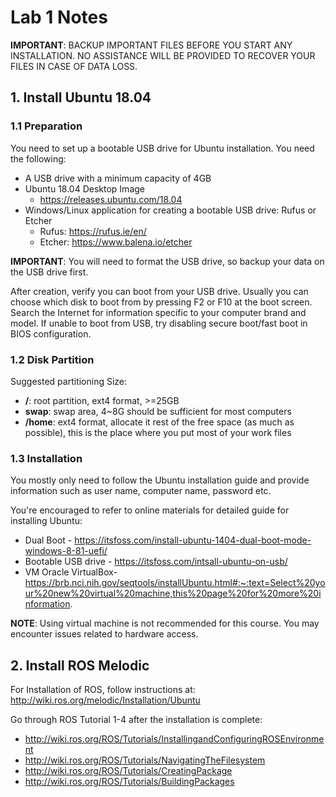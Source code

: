 # Lab 1 Notes

**IMPORTANT**: BACKUP IMPORTANT FILES BEFORE YOU START ANY INSTALLATION. NO ASSISTANCE WILL BE PROVIDED TO RECOVER YOUR FILES IN CASE OF DATA LOSS. 

## 1. Install Ubuntu 18.04 

### 1.1 Preparation 

You need to set up a bootable USB drive for Ubuntu installation. You need the following:

* A USB drive with a minimum capacity of 4GB
* Ubuntu 18.04 Desktop Image 
  - https://releases.ubuntu.com/18.04
* Windows/Linux application for creating a bootable USB drive: Rufus or Etcher
  - Rufus: https://rufus.ie/en/
  - Etcher: https://www.balena.io/etcher

**IMPORTANT**: You will need to format the USB drive, so backup your data on the USB drive first.

After creation, verify you can boot from your USB drive. Usually you can choose which disk to boot from by pressing F2 or F10 at the boot screen. Search the Internet for information specific to your computer brand and model. If unable to boot from USB, try disabling secure boot/fast boot in BIOS configuration.

### 1.2 Disk Partition 

Suggested partitioning Size: 

* **/**: root partition, ext4 format, >=25GB 
* **swap**: swap area, 4~8G should be sufficient for most computers
* **/home**: ext4 format, allocate it rest of the free space (as much as possible), this is the place where you put most of your work files 

### 1.3 Installation 

You mostly only need to follow the Ubuntu installation guide and provide information such as user name, computer name, password etc.  

You're encouraged to refer to online materials for detailed guide for installing Ubuntu:  

* Dual Boot - https://itsfoss.com/install-ubuntu-1404-dual-boot-mode-windows-8-81-uefi/  
* Bootable USB drive - https://itsfoss.com/intsall-ubuntu-on-usb/  
* VM Oracle VirtualBox-  https://brb.nci.nih.gov/seqtools/installUbuntu.html#:~:text=Select%20your%20new%20virtual%20machine,this%20page%20for%20more%20information.  

**NOTE**: Using virtual machine is not recommended for this course. You may encounter issues related to hardware access.

## 2. Install ROS Melodic 
 
For Installation of ROS, follow instructions at: http://wiki.ros.org/melodic/Installation/Ubuntu

Go through ROS Tutorial 1-4 after the installation is complete:

* http://wiki.ros.org/ROS/Tutorials/InstallingandConfiguringROSEnvironment
* http://wiki.ros.org/ROS/Tutorials/NavigatingTheFilesystem
* http://wiki.ros.org/ROS/Tutorials/CreatingPackage
* http://wiki.ros.org/ROS/Tutorials/BuildingPackages
